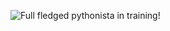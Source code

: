 ![Full fledged pythonista in training!](https://i.blogs.es/2698de/python-cursos-gratis-aprender-programar/450_1000.jpg)
